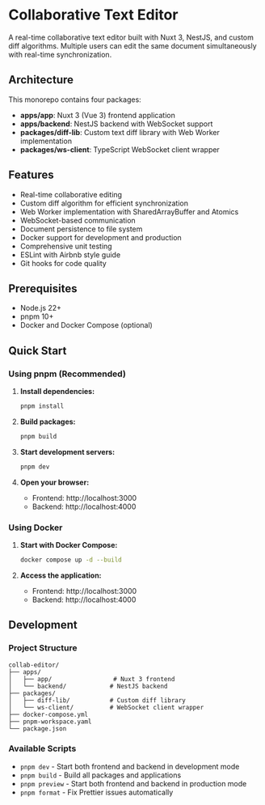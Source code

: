 # Collaborative Text Editor

A real-time collaborative text editor built with Nuxt 3, NestJS, and custom diff algorithms. Multiple users can edit the same document simultaneously with real-time synchronization.

## Architecture

This monorepo contains four packages:

- **apps/app**: Nuxt 3 (Vue 3) frontend application
- **apps/backend**: NestJS backend with WebSocket support
- **packages/diff-lib**: Custom text diff library with Web Worker implementation
- **packages/ws-client**: TypeScript WebSocket client wrapper

## Features

- Real-time collaborative editing
- Custom diff algorithm for efficient synchronization
- Web Worker implementation with SharedArrayBuffer and Atomics
- WebSocket-based communication
- Document persistence to file system
- Docker support for development and production
- Comprehensive unit testing
- ESLint with Airbnb style guide
- Git hooks for code quality

## Prerequisites

- Node.js 22+
- pnpm 10+
- Docker and Docker Compose (optional)

## Quick Start

### Using pnpm (Recommended)

1. **Install dependencies:**

   ```bash
   pnpm install
   ```

2. **Build packages:**

   ```bash
   pnpm build
   ```

3. **Start development servers:**

   ```bash
   pnpm dev
   ```

4. **Open your browser:**
   - Frontend: http://localhost:3000
   - Backend: http://localhost:4000

### Using Docker

1. **Start with Docker Compose:**

   ```bash
   docker compose up -d --build
   ```

2. **Access the application:**
   - Frontend: http://localhost:3000
   - Backend: http://localhost:4000

## Development

### Project Structure

```
collab-editor/
├── apps/
│   ├── app/                 # Nuxt 3 frontend
│   └── backend/            # NestJS backend
├── packages/
│   ├── diff-lib/           # Custom diff library
│   └── ws-client/          # WebSocket client wrapper
├── docker-compose.yml
├── pnpm-workspace.yaml
└── package.json
```

### Available Scripts

- `pnpm dev` - Start both frontend and backend in development mode
- `pnpm build` - Build all packages and applications
- `pnpm preview` - Start both frontend and backend in production mode
- `pnpm format` - Fix Prettier issues automatically
